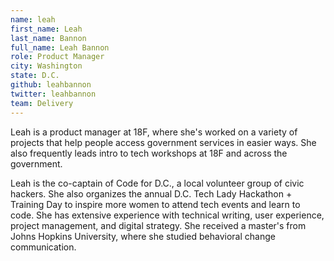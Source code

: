 ```yaml
---
name: leah
first_name: Leah
last_name: Bannon
full_name: Leah Bannon
role: Product Manager
city: Washington
state: D.C.
github: leahbannon
twitter: leahbannon
team: Delivery
---
```


Leah is a product manager at 18F, where she's worked on a variety of projects that help people access government services in easier ways. She also frequently leads intro to tech workshops at 18F and across the government.

Leah is the co-captain of Code for D.C., a local volunteer group of civic hackers. She also organizes the annual D.C. Tech Lady Hackathon + Training Day to inspire more women to attend tech events and learn to code. She has extensive experience with technical writing, user experience, project management, and digital strategy. She received a master's from Johns Hopkins University, where she studied behavioral change communication.
